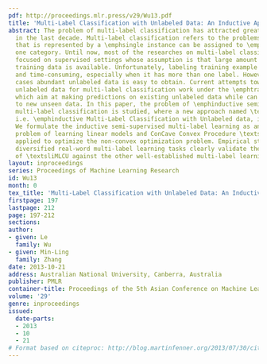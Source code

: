 ```yaml
---
pdf: http://proceedings.mlr.press/v29/Wu13.pdf
title: 'Multi-Label Classification with Unlabeled Data: An Inductive Approach'
abstract: The problem of multi-label classification has attracted great interests
  in the last decade. Multi-label classification refers to the problems where an example
  that is represented by a \emphsingle instance can be assigned to \emphmore than
  one category. Until now, most of the researches on multi-label classification have
  focused on supervised settings whose assumption is that large amount of labeled
  training data is available. Unfortunately, labeling training example is expensive
  and time-consuming, especially when it has more than one label. However, in many
  cases abundant unlabeled data is easy to obtain. Current attempts toward exploiting
  unlabeled data for multi-label classification work under the \emphtransductive setting,
  which aim at making predictions on existing unlabeled data while can not generalize
  to new unseen data. In this paper, the problem of \emphinductive semi-supervised
  multi-label classification is studied, where a new approach named \textsliMLCU,
  i.e. \emphinductive Multi-Label Classification with Unlabeled data, is proposed.
  We formulate the inductive semi-supervised multi-label learning as an optimization
  problem of learning linear models and ConCave Convex Procedure \textsl(CCCP) is
  applied to optimize the non-convex optimization problem. Empirical studies on twelve
  diversified real-word multi-label learning tasks clearly validate the superiority
  of \textsliMLCU against the other well-established multi-label learning approaches.
layout: inproceedings
series: Proceedings of Machine Learning Research
id: Wu13
month: 0
tex_title: 'Multi-Label Classification with Unlabeled Data: An Inductive Approach'
firstpage: 197
lastpage: 212
page: 197-212
sections: 
author:
- given: Le
  family: Wu
- given: Min-Ling
  family: Zhang
date: 2013-10-21
address: Australian National University, Canberra, Australia
publisher: PMLR
container-title: Proceedings of the 5th Asian Conference on Machine Learning
volume: '29'
genre: inproceedings
issued:
  date-parts:
  - 2013
  - 10
  - 21
# Format based on citeproc: http://blog.martinfenner.org/2013/07/30/citeproc-yaml-for-bibliographies/
---
```

